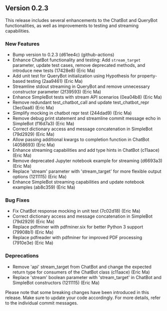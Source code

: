 ## Version 0.2.3

This release includes several enhancements to the ChatBot and QueryBot functionalities, as well as improvements to testing and streaming capabilities.

### New Features

- Bump version to 0.2.3 (d61ee4c) (github-actions)
- Enhance ChatBot functionality and testing: Add `stream_target` parameter, update test cases, remove deprecated methods, and introduce new tests (17428e8) (Eric Ma)
- Add unit test for QueryBot initialization using Hypothesis for property-based testing (2aa9461) (Eric Ma)
- Streamline stdout streaming in QueryBot and remove unnecessary constructor parameter (2f39593) (Eric Ma)
- Enhance SimpleBot tests with stream API scenarios (0ea04b8) (Eric Ma)
- Remove redundant test_chatbot_call and update test_chatbot_repr (3ec0aa8) (Eric Ma)
- Simplify mocking in chatbot repr test (244dad9) (Eric Ma)
- Remove debug print statement and streamline commit message echo in SimpleBot (f16d7a3) (Eric Ma)
- Correct dictionary access and message concatenation in SimpleBot (79d2929) (Eric Ma)
- Allow passing additional kwargs to completion function in ChatBot (4058693) (Eric Ma)
- Enhance streaming capabilities and add type hints in ChatBot (c11aace) (Eric Ma)
- Remove deprecated Jupyter notebook example for streaming (d6693a3) (Eric Ma)
- Replace 'stream' parameter with 'stream_target' for more flexible output options (1211115) (Eric Ma)
- Enhance SimpleBot streaming capabilities and update notebook examples (ab8c359) (Eric Ma)

### Bug Fixes

- Fix ChatBot response mocking in unit test (7c02d18) (Eric Ma)
- Correct dictionary access and message concatenation in SimpleBot (79d2929) (Eric Ma)
- Replace pdfminer with pdfminer.six for better Python 3 support (79908b1) (Eric Ma)
- Replace pdfreader with pdfminer for improved PDF processing (7910e3e) (Eric Ma)

### Deprecations

- Remove 'api' stream\_target from ChatBot and change the expected return type for consumers of the ChatBot class (c11aace) (Eric Ma)
- Replace 'stream' boolean parameter with 'stream\_target' in ChatBot and SimpleBot constructors (1211115) (Eric Ma)

Please note that some breaking changes have been introduced in this release. Make sure to update your code accordingly. For more details, refer to the individual commit messages.